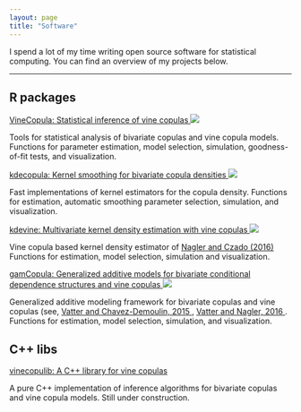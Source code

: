 ```yaml
---
layout: page
title: "Software"
---
```


I spend a lot of my time writing open source software for statistical computing.
You can find an overview of my projects below.

-----

## R packages

<p>
    <a href="https://github.com/tnagler/VineCopula">
        VineCopula: Statistical inference of vine copulas
    </a>
    <a href="http://cran.r-project.org/web/packages/VineCopula/">
        <img src="http://www.r-pkg.org/badges/version/VineCopula?color=0065BD">
    </a>
    <p class="message">
        Tools for statistical analysis of bivariate copulas and vine copula
        models. Functions for parameter estimation, model selection, 
        simulation, goodness-of-fit tests, and visualization.
    </p>
</p>

<p>
    <a href="https://github.com/tnagler/kdecopula">
        kdecopula: Kernel smoothing for bivariate copula densities
    </a>
    <a href="http://cran.r-project.org/web/packages/kdecopula/">
        <img src="http://www.r-pkg.org/badges/version/kdecopula?color=0065BD">
    </a>
    <p class="message">
        Fast implementations of kernel estimators for the copula density. 
        Functions for estimation, automatic smoothing parameter selection,
        simulation, and visualization.
    </p>
</p>

<p>
    <a href="https://github.com/tnagler/kdevine">
        kdevine: Multivariate kernel density estimation with vine copulas
    </a>
    <a href="https://github.com/tnagler/kdevine">
        <img src="http://www.r-pkg.org/badges/version/kdevine?color=0065BD">
    </a>
    <p class="message">
        Vine copula based kernel density estimator of 
        <a href="https://arxiv.org/abs/1503.03305">
            Nagler and Czado (2016)
        </a>
        Functions for estimation, model selection, simulation and visualization.
    </p>
</p>


<p>
    <a href="https://github.com/tvatter/gamCopula">
        gamCopula: Generalized additive models for bivariate conditional 
        dependence structures and vine copulas
    </a>
    <a href="https://github.com/tvatter/gamCopula">
        <img src="http://www.r-pkg.org/badges/version/gamCopula?color=0065BD">
    </a>
    <p class="message">
        Generalized additive modeling framework for bivariate copulas and vine 
        copulas (see, 
        <a href="http://www.sciencedirect.com/science/article/pii/S0047259X15001633">
            Vatter and Chavez-Demoulin, 2015
        </a>, 
        <a href="https://arxiv.org/abs/1608.01593">
            Vatter and Nagler, 2016
        </a>. Functions for estimation, model selection, simulation, and 
        visualization.
    </p>
</p>


## C++ libs

<p>
    <a href="https://github.com/tvatter/vinecopulib">
        vinecopulib: A C++ library for vine copulas
    </a>
    <p class="message">
        A pure C++ implementation of inference algorithms for bivariate copulas 
        and vine copula models. Still under construction.
    </p>
</p>
